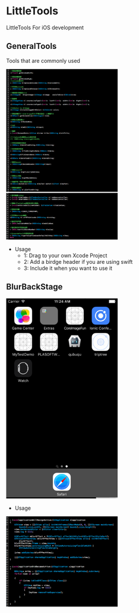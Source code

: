 # LittleTools
LittleTools For iOS development

##	GeneralTools
Tools that are commonly used

<img src="GeneralTools/demo1.png" alt="Drawing" style="width: 300px;"/>

<img src="GeneralTools/demo2.png" alt="Drawing" style="width: 300px;"/>

* Usage
	*	1: Drag to your own Xcode Project
	*	2: Add a birdge header if you are using swift
	*	3: Include it when you want to use it

## BlurBackStage

<img src="BlurBackStage/BlurBackStageDemo.gif" alt="Drawing" style="width: 300px;"/>


*  Usage

<img src="BlurBackStage/thumbnail.png" alt="Drawing" style="width: 300px;"/>


